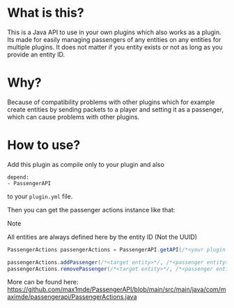 # What is this?
This is a Java API to use in your own plugins which also works as a plugin.
Its made for easily managing passengers of any entities on any entities for multiple plugins.
It does not matter if you entity exists or not as long as you provide an entity ID.

# Why?
Because of compatibility problems with other plugins
which for example create entities by sending packets to a player and setting it as a passenger,
which can cause problems with other plugins.

# How to use?

Add this plugin as compile only to your plugin and also
```
depend:
- PassengerAPI
```
to your `plugin.yml` file.

Then you can get the passenger actions instance like that:

> [!NOTE]   
> All entities are always defined here by the entity ID (Not the UUID)

```java
PassengerActions passengerActions = PassengerAPI.getAPI(/*<your plugin main class instance>*/);

passengerActions.addPassenger(/*<target entity>*/, /*<passenger entity>*/);
passengerActions.removePassenger(/*<target entity>*/, /*<passenger entity>*/);
```

More can be found here:  
https://github.com/max1mde/PassengerAPI/blob/main/src/main/java/com/maximde/passengerapi/PassengerActions.java
